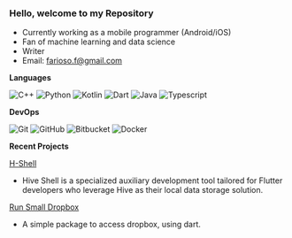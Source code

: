 ### Hello, welcome to my Repository

- Currently working as a mobile programmer (Android/iOS)
- Fan of machine learning and data science
- Writer
- Email: farioso.f@gmail.com

**Languages**

![C++](https://img.shields.io/badge/-C++-style=flat&logo=C%2B%2B&logoColor=00599C)
![Python](https://img.shields.io/badge/-Python-style=flat&logo=Python&logoColor=00599C)
![Kotlin](https://img.shields.io/badge/-Kotlin-style=flat&logo=Kotlin&logoColor=007396)
![Dart](https://img.shields.io/badge/-Dart-style=flat&logo=Dart)
![Java](https://img.shields.io/badge/-Java-style=flat&logo=Java&logoColor=00599C)
![Typescript](https://img.shields.io/badge/-Typescript-style=flat&logo=Typescript&logoColor=00599C)

**DevOps**

![Git](https://img.shields.io/badge/-Git-style=flat&logo=git)
![GitHub](https://img.shields.io/badge/-GitHub-style=flat&logo=github)
![Bitbucket](https://img.shields.io/badge/-Bitbucket-style=flat&logo=bitbucket)
![Docker](https://img.shields.io/badge/-Docker-style=flat&logo=docker)

**Recent Projects**

[H-Shell](https://github.com/fariosofernando/Hive_Shell)
- Hive Shell is a specialized auxiliary development tool tailored for Flutter developers who leverage Hive as their local data storage solution.

[Run Small Dropbox](https://github.com/fariosofernando/run-small-dropbox-package)
- A simple package to access dropbox, using dart.
